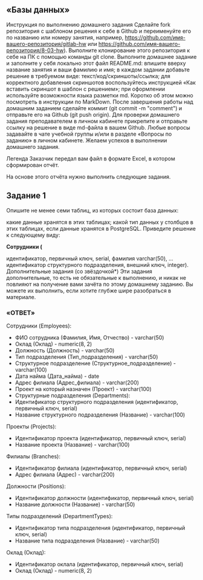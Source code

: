 ## «Базы данных»
Инструкция по выполнению домашнего задания
Сделайте fork репозитория c шаблоном решения к себе в Github и переименуйте его по названию или номеру занятия, например, https://github.com/имя-вашего-репозитория/gitlab-hw или https://github.com/имя-вашего-репозитория/8-03-hw).
Выполните клонирование этого репозитория к себе на ПК с помощью команды git clone.
Выполните домашнее задание и заполните у себя локально этот файл README.md:
впишите вверху название занятия и ваши фамилию и имя;
в каждом задании добавьте решение в требуемом виде: текст/код/скриншоты/ссылка;
для корректного добавления скриншотов воспользуйтесь инструкцией «Как вставить скриншот в шаблон с решением»;
при оформлении используйте возможности языка разметки md. Коротко об этом можно посмотреть в инструкции по MarkDown.
После завершения работы над домашним заданием сделайте коммит (git commit -m "comment") и отправьте его на Github (git push origin).
Для проверки домашнего задания преподавателем в личном кабинете прикрепите и отправьте ссылку на решение в виде md-файла в вашем Github.
Любые вопросы задавайте в чате учебной группы и/или в разделе «Вопросы по заданию» в личном кабинете.
Желаем успехов в выполнении домашнего задания.

Легенда
Заказчик передал вам файл в формате Excel, в котором сформирован отчёт.

На основе этого отчёта нужно выполнить следующие задания.

## Задание 1
Опишите не менее семи таблиц, из которых состоит база данных:

какие данные хранятся в этих таблицах;
какой тип данных у столбцов в этих таблицах, если данные хранятся в PostgreSQL.
Приведите решение к следующему виду:

**Сотрудники (**

идентификатор, первичный ключ, serial,
фамилия varchar(50),
...
идентификатор структурного подразделения, внешний ключ, integer).
Дополнительные задания (со звёздочкой*)
Эти задания дополнительные, то есть не обязательные к выполнению, и никак не повлияют на получение вами зачёта по этому домашнему заданию. Вы можете их выполнить, если хотите глубже шире разобраться в материале.

### «ОТВЕТ»

Сотрудники (Employees):
- ФИО сотрудника (Фамилия, Имя, Отчество) - varchar(50)
- Оклад (Оклад) - numeric(8, 2)
- Должность (Должность) - varchar(50)
- Тип подразделения (Тип_подразделения) - varchar(50)
- Структурное подразделение (Структурное_подразделение) - varchar(100)
- Дата найма (Дата_найма) - date
- Адрес филиала (Адрес_филиала) - varchar(200)
- Проект на который назначен (Проект) - varchar(100)
- Структурные подразделения (Departments):
- Идентификатор структурного подразделения (идентификатор, первичный ключ, serial)
- Название структурного подразделения (Название) - varchar(100)

Проекты (Projects):
- Идентификатор проекта (идентификатор, первичный ключ, serial)
- Название проекта (Название) - varchar(100)

Филиалы (Branches):
- Идентификатор филиала (идентификатор, первичный ключ, serial)
- Адрес филиала (Адрес) - varchar(200)

Должности (Positions):
- Идентификатор должности (идентификатор, первичный ключ, serial)
- Название должности (Название) - varchar(50)

Типы подразделений (DepartmentTypes):
- Идентификатор типа подразделения (идентификатор, первичный ключ, serial)
- Название типа подразделения (Название) - varchar(50)

Оклад (Оклад):
- Идентификатор оклала (идентификатор, первичный ключ, serial)
- Оклад (Оклад) - numeric(8, 2)


